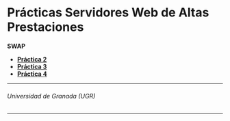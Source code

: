 # Prácticas Servidores Web de Altas Prestaciones

 __SWAP__
 * **[Práctica 2](https://github.com/antoniovj1/servidores_web_altas_prestaciones_ugr/tree/master/practicas/practica2)**
 * **[Práctica 3](https://github.com/antoniovj1/servidores_web_altas_prestaciones_ugr/tree/master/practicas/practica3)**
 * **[Práctica 4](https://github.com/antoniovj1/servidores_web_altas_prestaciones_ugr/tree/master/practicas/practica4)**

___
###### Universidad de Granada (UGR)
___
